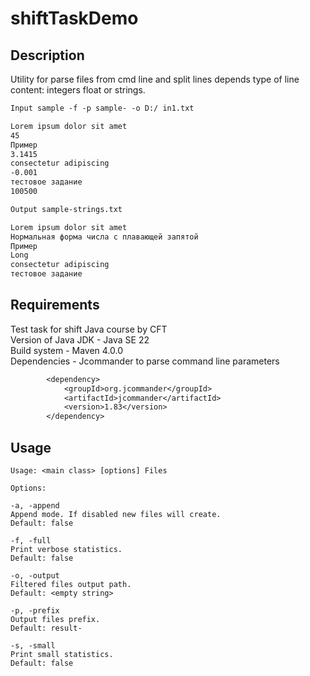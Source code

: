 # shiftTaskDemo

## Description

Utility for parse files from cmd line and split lines depends type of line content: integers float or strings.

```dtd
Input sample -f -p sample- -o D:/ in1.txt

Lorem ipsum dolor sit amet
45
Пример
3.1415
consectetur adipiscing
-0.001
тестовое задание
100500

Output sample-strings.txt

Lorem ipsum dolor sit amet
Нормальная форма числа с плавающей запятой
Пример
Long
consectetur adipiscing
тестовое задание
```

## Requirements
Test task for shift Java course by CFT\
Version of Java JDK - Java SE 22 \
Build system - Maven 4.0.0 \
Dependencies - Jcommander to parse command line parameters 

```dtd
        <dependency>
            <groupId>org.jcommander</groupId>
            <artifactId>jcommander</artifactId>
            <version>1.83</version>
        </dependency>
```
## Usage

````
Usage: <main class> [options] Files

Options:

-a, -append  
Append mode. If disabled new files will create.  
Default: false

-f, -full  
Print verbose statistics.  
Default: false

-o, -output  
Filtered files output path.  
Default: <empty string>

-p, -prefix  
Output files prefix.  
Default: result-

-s, -small  
Print small statistics.  
Default: false
````